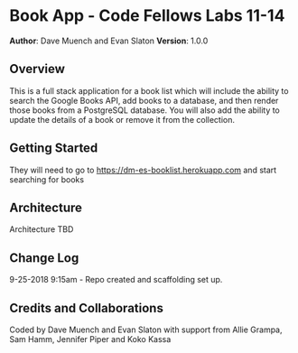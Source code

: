 # Book App - Code Fellows Labs 11-14

**Author**: Dave Muench and Evan Slaton
**Version**: 1.0.0

## Overview
This is a full stack application for a book list which will include the ability to search the Google Books API, add books to a database, and then render those books from a PostgreSQL database. You will also add the ability to update the details of a book or remove it from the collection.

## Getting Started
They will need to go to https://dm-es-booklist.herokuapp.com and start searching for books

## Architecture
Architecture TBD

## Change Log
9-25-2018 9:15am - Repo created and scaffolding set up.

## Credits and Collaborations
Coded by Dave Muench and Evan Slaton with support from Allie Grampa, Sam Hamm, Jennifer Piper and Koko Kassa